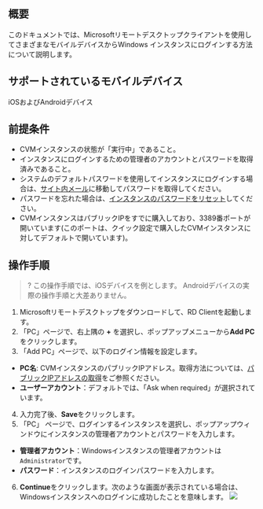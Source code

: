 ## 概要
このドキュメントでは、Microsoftリモートデスクトップクライアントを使用してさまざまなモバイルデバイスからWindows インスタンスにログインする方法について説明します。

## サポートされているモバイルデバイス
iOSおよびAndroidデバイス

## 前提条件
- CVMインスタンスの状態が「実行中」であること。
- インスタンスにログインするための管理者のアカウントとパスワードを取得済みであること。
 - システムのデフォルトパスワードを使用してインスタンスにログインする場合は、[サイト内メール](https://console.cloud.tencent.com/message)に移動してパスワードを取得してください。
 - パスワードを忘れた場合は、[インスタンスのパスワードをリセット](https://intl.cloud.tencent.com/document/product/213/16566)してください。
- CVMインスタンスはパブリックIPをすでに購入しており、3389番ポートが開いています(このポートは、クイック設定で購入したCVMインスタンスに対してデフォルトで開いています)。

## 操作手順
>? この操作手順では、iOSデバイスを例とします。 Androidデバイスの実際の操作手順と大差ありません。
>
1. Microsoftリモートデスクトップをダウンロードして、RD Clientを起動します。
2. 「PC」ページで、右上隅の **+** を選択し、ポップアップメニューから**Add PC**をクリックします。
3. 「Add PC」ページで、以下のログイン情報を設定します。
 - **PC名**: CVMインスタンスのパブリックIPアドレス。取得方法については、[パブリックIPアドレスの取得](https://intl.cloud.tencent.com/document/product/213/17940)をご参照ください。
 - **ユーザーアカウント**：デフォルトでは、「Ask when required」が選択されています。
4. 入力完了後、**Save**をクリックします。
5. 「PC」 ページで、ログインするインスタンスを選択し、ポップアップウィンドウにインスタンスの管理者アカウントとパスワードを入力します。
 - **管理者アカウント**：Windowsインスタンスの管理者アカウントは`Administrator`です。
 - **パスワード**：インスタンスのログインパスワードを入力します。
6. **Continue**をクリックします。次のような画面が表示されている場合は、Windowsインスタンスへのログインに成功したことを意味します。
 ![](https://main.qcloudimg.com/raw/60abc6a9f51ae33ea95aa11edc53e009.jpg)
